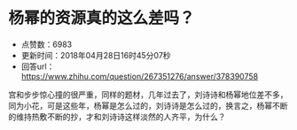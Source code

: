# 杨幂的资源真的这么差吗？
- 点赞数：6983
- 更新时间：2018年04月28日16时45分07秒
- 回答url：https://www.zhihu.com/question/267351276/answer/378390758
<body>
 <p data-pid="izOsFXxE">宫和步步惊心撞的很严重，同样的题材，几年过去了，刘诗诗和杨幂地位差不多，同为小花，可是这些年，杨幂是怎么过的，刘诗诗是怎么过的，换言之，杨幂不断的维持热敷不断的抄，才和刘诗诗这样淡然的人齐平，为什么？</p>
</body>